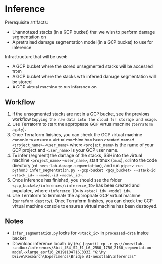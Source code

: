 # Inference

Prerequisite artifacts:
* Unannotated stacks (in a GCP bucket) that we wish to perform damage segmentation on
* A pretrained damage segmentation model (in a GCP bucket) to use for inference

Infrastructure that will be used:
* A GCP bucket where the stored unsegmented stacks will be accessed from
* A GCP bucket where the stacks with inferred damage segmentation will be stored
* A GCP virtual machine to run inference on

## Workflow

1. If the unsegmented stacks are not in a GCP bucket, see the previous workflow `Copying the raw data into the cloud for storage and usage`.
1. Use Terraform to start the appropriate GCP virtual machine (`terraform apply`).
1. Once Terraform finishes, you can check the GCP virtual machine console to ensure a virtual machine has been created named `<project_name>-<user_name>` where `<project_name>` is the name of your GCP project and `<user_name>` is your GCP user name.
1. To infer (segment) the damage of the stacks, SSH into the virtual machine `<project_name>-<user_name>`, start tmux (`tmux`), `cd` into the code directory (`cd necstlab-damage-segmentation`), and run `pipenv run python3 infer_segmentation.py --gcp-bucket <gcp_bucket> --stack-id <stack_id> --model-id <model_id>`. 
1. Once inference has finished, you should see the folder `<gcp_bucket>/inferences/<inference_ID>` has been created and populated, where `<inference_ID>` is `<stack_id>_<model_id>`.
1. Use Terraform to terminate the appropriate GCP virtual machine (`terraform destroy`). Once Terraform finishes, you can check the GCP virtual machine console to ensure a virtual machine has been destroyed.

## Notes
- `infer_segmentation.py` looks for `<stack_id>` in `processed-data` inside bucket
- Download inference locally by (e.g.) `gsutil cp -r gs://necstlab-sandbox/inferences/8bit_AS4_S2_P1_L6_2560_1750_2160_segmentation-model-xlarge_esrf16_20191104T161333Z "G:\My Drive\Research\Experiments\Bridge AI-necstlab\Inferences"`
